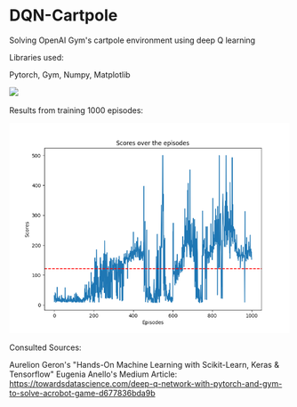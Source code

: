 # DQN-Cartpole

Solving OpenAI Gym's cartpole environment using deep Q learning

Libraries used:

Pytorch, Gym, Numpy, Matplotlib

<img src="https://www.gymlibrary.ml/_images/cart_pole.gif">


Results from training 1000 episodes:

<img src="https://github.com/therealcyberlord/DQN-Cartpole/blob/main/results.png">


Consulted Sources:

Aurelion Geron's "Hands-On Machine Learning with Scikit-Learn, Keras & Tensorflow"
Eugenia Anello's Medium Article: https://towardsdatascience.com/deep-q-network-with-pytorch-and-gym-to-solve-acrobot-game-d677836bda9b
